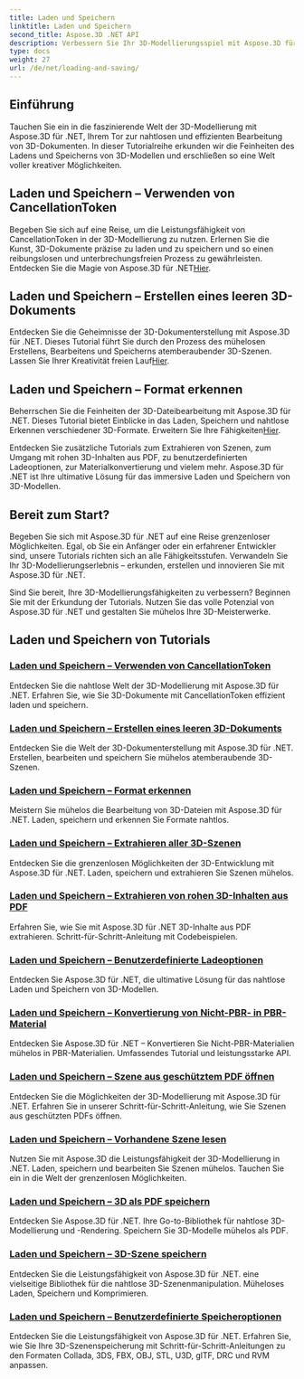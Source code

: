 ```yaml
---
title: Laden und Speichern
linktitle: Laden und Speichern
second_title: Aspose.3D .NET API
description: Verbessern Sie Ihr 3D-Modellierungsspiel mit Aspose.3D für .NET! Beherrschen Sie effiziente Lade- und Speichertechniken mit CancellationToken. Jetzt entdecken!
type: docs
weight: 27
url: /de/net/loading-and-saving/
---
```

## Einführung

Tauchen Sie ein in die faszinierende Welt der 3D-Modellierung mit Aspose.3D für .NET, Ihrem Tor zur nahtlosen und effizienten Bearbeitung von 3D-Dokumenten. In dieser Tutorialreihe erkunden wir die Feinheiten des Ladens und Speicherns von 3D-Modellen und erschließen so eine Welt voller kreativer Möglichkeiten.

## Laden und Speichern – Verwenden von CancellationToken

Begeben Sie sich auf eine Reise, um die Leistungsfähigkeit von CancellationToken in der 3D-Modellierung zu nutzen. Erlernen Sie die Kunst, 3D-Dokumente präzise zu laden und zu speichern und so einen reibungslosen und unterbrechungsfreien Prozess zu gewährleisten. Entdecken Sie die Magie von Aspose.3D für .NET[Hier](./cancellation-token/).

## Laden und Speichern – Erstellen eines leeren 3D-Dokuments

 Entdecken Sie die Geheimnisse der 3D-Dokumenterstellung mit Aspose.3D für .NET. Dieses Tutorial führt Sie durch den Prozess des mühelosen Erstellens, Bearbeitens und Speicherns atemberaubender 3D-Szenen. Lassen Sie Ihrer Kreativität freien Lauf[Hier](./create-empty-3d-document/).

## Laden und Speichern – Format erkennen

 Beherrschen Sie die Feinheiten der 3D-Dateibearbeitung mit Aspose.3D für .NET. Dieses Tutorial bietet Einblicke in das Laden, Speichern und nahtlose Erkennen verschiedener 3D-Formate. Erweitern Sie Ihre Fähigkeiten[Hier](./detect-format/).

Entdecken Sie zusätzliche Tutorials zum Extrahieren von Szenen, zum Umgang mit rohen 3D-Inhalten aus PDF, zu benutzerdefinierten Ladeoptionen, zur Materialkonvertierung und vielem mehr. Aspose.3D für .NET ist Ihre ultimative Lösung für das immersive Laden und Speichern von 3D-Modellen.

## Bereit zum Start?

Begeben Sie sich mit Aspose.3D für .NET auf eine Reise grenzenloser Möglichkeiten. Egal, ob Sie ein Anfänger oder ein erfahrener Entwickler sind, unsere Tutorials richten sich an alle Fähigkeitsstufen. Verwandeln Sie Ihr 3D-Modellierungserlebnis – erkunden, erstellen und innovieren Sie mit Aspose.3D für .NET.

Sind Sie bereit, Ihre 3D-Modellierungsfähigkeiten zu verbessern? Beginnen Sie mit der Erkundung der Tutorials. Nutzen Sie das volle Potenzial von Aspose.3D für .NET und gestalten Sie mühelos Ihre 3D-Meisterwerke.
## Laden und Speichern von Tutorials
### [Laden und Speichern – Verwenden von CancellationToken](./cancellation-token/)
Entdecken Sie die nahtlose Welt der 3D-Modellierung mit Aspose.3D für .NET. Erfahren Sie, wie Sie 3D-Dokumente mit CancellationToken effizient laden und speichern.
### [Laden und Speichern – Erstellen eines leeren 3D-Dokuments](./create-empty-3d-document/)
Entdecken Sie die Welt der 3D-Dokumenterstellung mit Aspose.3D für .NET. Erstellen, bearbeiten und speichern Sie mühelos atemberaubende 3D-Szenen.
### [Laden und Speichern – Format erkennen](./detect-format/)
Meistern Sie mühelos die Bearbeitung von 3D-Dateien mit Aspose.3D für .NET. Laden, speichern und erkennen Sie Formate nahtlos.
### [Laden und Speichern – Extrahieren aller 3D-Szenen](./extract-all-3d-scenes/)
Entdecken Sie die grenzenlosen Möglichkeiten der 3D-Entwicklung mit Aspose.3D für .NET. Laden, speichern und extrahieren Sie Szenen mühelos.
### [Laden und Speichern – Extrahieren von rohen 3D-Inhalten aus PDF](./extract-raw-3d-contents-pdf/)
Erfahren Sie, wie Sie mit Aspose.3D für .NET 3D-Inhalte aus PDF extrahieren. Schritt-für-Schritt-Anleitung mit Codebeispielen.
### [Laden und Speichern – Benutzerdefinierte Ladeoptionen](./custom-load-options/)
Entdecken Sie Aspose.3D für .NET, die ultimative Lösung für das nahtlose Laden und Speichern von 3D-Modellen.
### [Laden und Speichern – Konvertierung von Nicht-PBR- in PBR-Material](./non-pbr-to-pbr-material-conversion/)
Entdecken Sie Aspose.3D für .NET – Konvertieren Sie Nicht-PBR-Materialien mühelos in PBR-Materialien. Umfassendes Tutorial und leistungsstarke API.
### [Laden und Speichern – Szene aus geschütztem PDF öffnen](./open-scene-protected-pdf/)
Entdecken Sie die Möglichkeiten der 3D-Modellierung mit Aspose.3D für .NET. Erfahren Sie in unserer Schritt-für-Schritt-Anleitung, wie Sie Szenen aus geschützten PDFs öffnen.
### [Laden und Speichern – Vorhandene Szene lesen](./read-existing-scene/)
Nutzen Sie mit Aspose.3D die Leistungsfähigkeit der 3D-Modellierung in .NET. Laden, speichern und bearbeiten Sie Szenen mühelos. Tauchen Sie ein in die Welt der grenzenlosen Möglichkeiten.
### [Laden und Speichern – 3D als PDF speichern](./save-3d-in-pdf/)
Entdecken Sie Aspose.3D für .NET. Ihre Go-to-Bibliothek für nahtlose 3D-Modellierung und -Rendering. Speichern Sie 3D-Modelle mühelos als PDF.
### [Laden und Speichern – 3D-Szene speichern](./save-3d-scene/)
 Entdecken Sie die Leistungsfähigkeit von Aspose.3D für .NET. eine vielseitige Bibliothek für die nahtlose 3D-Szenenmanipulation. Müheloses Laden, Speichern und Komprimieren.
### [Laden und Speichern – Benutzerdefinierte Speicheroptionen](./custom-save-options/)
Entdecken Sie die Leistungsfähigkeit von Aspose.3D für .NET. Erfahren Sie, wie Sie Ihre 3D-Szenenspeicherung mit Schritt-für-Schritt-Anleitungen zu den Formaten Collada, 3DS, FBX, OBJ, STL, U3D, glTF, DRC und RVM anpassen.
